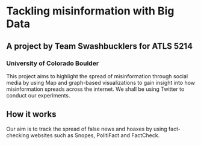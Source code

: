 # Tackling misinformation with Big Data
## A project by Team Swashbucklers for ATLS 5214
### University of Colorado Boulder

This project aims to highlight the spread of misinformation through social media by using Map and graph-based visualizations 
to gain insight into how misinformation spreads across the internet. We shall be using Twitter to conduct our experiments.

How it works
-----------------------

Our aim is to track the spread of false news and hoaxes by using fact-checking websites such as Snopes, PolitiFact and 
FactCheck.
